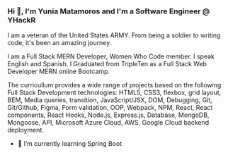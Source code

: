 ### Hi 👋,  I'm Yunia Matamoros and I'm a Software Engineer @ YHackR

<p>I am a veteran of the United States ARMY. From being a soldier to writing code, it's been an amazing journey.</p>
I am a Full Stack MERN Developer, Women Who Code member. I speak English and Spanish.
I Graduated from TripleTen as a Full Stack Web Developer MERN online Bootcamp. 
<!-- During my leanring journey I helped other students with questions related to the course/sprints assignements and projects. -->
<p>The curricullum provides a wide range of projects based on the following Full Stack Development technologies: 
HTML5, CSS3, flexbox, grid layout, BEM, Media queries, transition, JavaScript/JSX, DOM, Debugging, Git, Git/Github, Figma, Form validation, OOP, Webpack, NPM, React, React components, React Hooks, Node.js, Express.js, Database, MongoDB, Mongoose, API, Microsoft Azure Cloud, AWS, Google Cloud backend deployment.</p>

- 🌱 I’m currently learning Spring Boot
<!--
**Yuni-Me/Yuni-Me** is a ✨ _special_ ✨ repository because its `README.md` (this file) appears on your GitHub profile.

Here are some ideas to get you started:

- 🔭 I’m currently working on ...
- 🌱 I’m currently learning ...
- 👯 I’m looking to collaborate on ...
- 🤔 I’m looking for help with ...
- 💬 Ask me about ...
- 📫 How to reach me: ...
- 😄 Pronouns: ...
- ⚡ Fun fact: ...
-->

